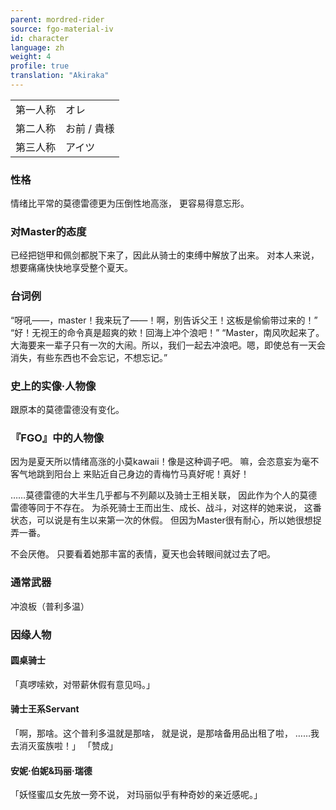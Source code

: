 ```yaml
---
parent: mordred-rider
source: fgo-material-iv
id: character
language: zh
weight: 4
profile: true
translation: "Akiraka"
---
```


<table>
  <tr><td>第一人称</td><td>オレ</td></tr>
  <tr><td>第二人称</td><td>お前 / 貴様</td></tr>
  <tr><td>第三人称</td><td>アイツ</td></tr>
</table>

### 性格

情绪比平常的莫德雷德更为压倒性地高涨，
更容易得意忘形。

### 对Master的态度

已经把铠甲和佩剑都脱下来了，因此从骑士的束缚中解放了出来。
对本人来说，想要痛痛快快地享受整个夏天。

### 台词例

“呀吼——，master！我来玩了——！啊，别告诉父王！这板是偷偷带过来的！”
“好！无视王的命令真是超爽的欸！回海上冲个浪吧！”
“Master，南风吹起来了。大海要来一辈子只有一次的大闹。所以，我们一起去冲浪吧。嗯，即使总有一天会消失，有些东西也不会忘记，不想忘记。”

### 史上的实像·人物像

跟原本的莫德雷德没有变化。

### 『FGO』中的人物像

因为是夏天所以情绪高涨的小莫kawaii！像是这种调子吧。
嘛，会恣意妄为毫不客气地跳到阳台上
来贴近自己身边的青梅竹马真好呢！真好！

……莫德雷德的大半生几乎都与不列颠以及骑士王相关联，
因此作为个人的莫德雷德等同于不存在。
为杀死骑士王而出生、成长、战斗，对这样的她来说，
这番状态，可以说是有生以来第一次的休假。
但因为Master很有耐心，所以她很想捉弄一番。

不会厌倦。
只要看着她那丰富的表情，夏天也会转眼间就过去了吧。

### 通常武器

冲浪板（普利多温）

### 因缘人物

#### 圆桌骑士

「真啰嗦欸，对带薪休假有意见吗。」

#### 骑士王系Servant

「啊，那啥。这个普利多温就是那啥，
就是说，是那啥备用品出租了啦，
……我去消灭蛮族啦！」
「赞成」

#### 安妮·伯妮&玛丽·瑞德

「妖怪蜜瓜女先放一旁不说，
对玛丽似乎有种奇妙的亲近感呢。」
